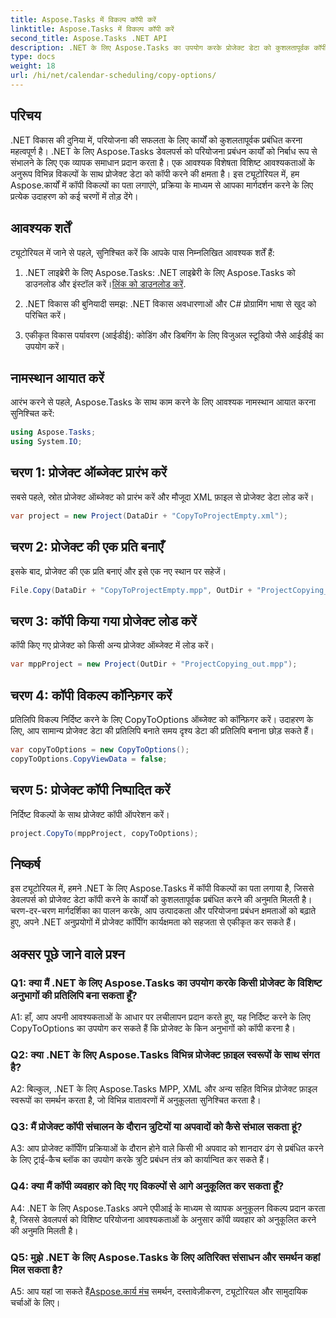 ```yaml
---
title: Aspose.Tasks में विकल्प कॉपी करें
linktitle: Aspose.Tasks में विकल्प कॉपी करें
second_title: Aspose.Tasks .NET API
description: .NET के लिए Aspose.Tasks का उपयोग करके प्रोजेक्ट डेटा को कुशलतापूर्वक कॉपी करना सीखें। शक्तिशाली परियोजना प्रबंधन क्षमताओं के साथ अपने .NET अनुप्रयोगों को बेहतर बनाएं।
type: docs
weight: 18
url: /hi/net/calendar-scheduling/copy-options/
---
```

## परिचय

.NET विकास की दुनिया में, परियोजना की सफलता के लिए कार्यों को कुशलतापूर्वक प्रबंधित करना महत्वपूर्ण है। .NET के लिए Aspose.Tasks डेवलपर्स को परियोजना प्रबंधन कार्यों को निर्बाध रूप से संभालने के लिए एक व्यापक समाधान प्रदान करता है। एक आवश्यक विशेषता विशिष्ट आवश्यकताओं के अनुरूप विभिन्न विकल्पों के साथ प्रोजेक्ट डेटा को कॉपी करने की क्षमता है। इस ट्यूटोरियल में, हम Aspose.कार्यों में कॉपी विकल्पों का पता लगाएंगे, प्रक्रिया के माध्यम से आपका मार्गदर्शन करने के लिए प्रत्येक उदाहरण को कई चरणों में तोड़ देंगे।

## आवश्यक शर्तें

ट्यूटोरियल में जाने से पहले, सुनिश्चित करें कि आपके पास निम्नलिखित आवश्यक शर्तें हैं:

1.  .NET लाइब्रेरी के लिए Aspose.Tasks: .NET लाइब्रेरी के लिए Aspose.Tasks को डाउनलोड और इंस्टॉल करें।[लिंक को डाउनलोड करें](https://releases.aspose.com/tasks/net/).
   
2. .NET विकास की बुनियादी समझ: .NET विकास अवधारणाओं और C# प्रोग्रामिंग भाषा से खुद को परिचित करें।

3. एकीकृत विकास पर्यावरण (आईडीई): कोडिंग और डिबगिंग के लिए विजुअल स्टूडियो जैसे आईडीई का उपयोग करें।

## नामस्थान आयात करें

आरंभ करने से पहले, Aspose.Tasks के साथ काम करने के लिए आवश्यक नामस्थान आयात करना सुनिश्चित करें:

```csharp
using Aspose.Tasks;
using System.IO;


```

## चरण 1: प्रोजेक्ट ऑब्जेक्ट प्रारंभ करें

सबसे पहले, स्रोत प्रोजेक्ट ऑब्जेक्ट को प्रारंभ करें और मौजूदा XML फ़ाइल से प्रोजेक्ट डेटा लोड करें।

```csharp
var project = new Project(DataDir + "CopyToProjectEmpty.xml");
```

## चरण 2: प्रोजेक्ट की एक प्रति बनाएँ

इसके बाद, प्रोजेक्ट की एक प्रति बनाएं और इसे एक नए स्थान पर सहेजें।

```csharp
File.Copy(DataDir + "CopyToProjectEmpty.mpp", OutDir + "ProjectCopying_out.mpp", true);
```

## चरण 3: कॉपी किया गया प्रोजेक्ट लोड करें

कॉपी किए गए प्रोजेक्ट को किसी अन्य प्रोजेक्ट ऑब्जेक्ट में लोड करें।

```csharp
var mppProject = new Project(OutDir + "ProjectCopying_out.mpp");
```

## चरण 4: कॉपी विकल्प कॉन्फ़िगर करें

प्रतिलिपि विकल्प निर्दिष्ट करने के लिए CopyToOptions ऑब्जेक्ट को कॉन्फ़िगर करें। उदाहरण के लिए, आप सामान्य प्रोजेक्ट डेटा की प्रतिलिपि बनाते समय दृश्य डेटा की प्रतिलिपि बनाना छोड़ सकते हैं।

```csharp
var copyToOptions = new CopyToOptions();
copyToOptions.CopyViewData = false;
```

## चरण 5: प्रोजेक्ट कॉपी निष्पादित करें

निर्दिष्ट विकल्पों के साथ प्रोजेक्ट कॉपी ऑपरेशन करें।

```csharp
project.CopyTo(mppProject, copyToOptions);
```

## निष्कर्ष

इस ट्यूटोरियल में, हमने .NET के लिए Aspose.Tasks में कॉपी विकल्पों का पता लगाया है, जिससे डेवलपर्स को प्रोजेक्ट डेटा कॉपी करने के कार्यों को कुशलतापूर्वक प्रबंधित करने की अनुमति मिलती है। चरण-दर-चरण मार्गदर्शिका का पालन करके, आप उत्पादकता और परियोजना प्रबंधन क्षमताओं को बढ़ाते हुए, अपने .NET अनुप्रयोगों में प्रोजेक्ट कॉपीिंग कार्यक्षमता को सहजता से एकीकृत कर सकते हैं।

## अक्सर पूछे जाने वाले प्रश्न

### Q1: क्या मैं .NET के लिए Aspose.Tasks का उपयोग करके किसी प्रोजेक्ट के विशिष्ट अनुभागों की प्रतिलिपि बना सकता हूँ?

A1: हाँ, आप अपनी आवश्यकताओं के आधार पर लचीलापन प्रदान करते हुए, यह निर्दिष्ट करने के लिए CopyToOptions का उपयोग कर सकते हैं कि प्रोजेक्ट के किन अनुभागों को कॉपी करना है।

### Q2: क्या .NET के लिए Aspose.Tasks विभिन्न प्रोजेक्ट फ़ाइल स्वरूपों के साथ संगत है?

A2: बिल्कुल, .NET के लिए Aspose.Tasks MPP, XML और अन्य सहित विभिन्न प्रोजेक्ट फ़ाइल स्वरूपों का समर्थन करता है, जो विभिन्न वातावरणों में अनुकूलता सुनिश्चित करता है।

### Q3: मैं प्रोजेक्ट कॉपी संचालन के दौरान त्रुटियों या अपवादों को कैसे संभाल सकता हूं?

A3: आप प्रोजेक्ट कॉपीिंग प्रक्रियाओं के दौरान होने वाले किसी भी अपवाद को शानदार ढंग से प्रबंधित करने के लिए ट्राई-कैच ब्लॉक का उपयोग करके त्रुटि प्रबंधन तंत्र को कार्यान्वित कर सकते हैं।

### Q4: क्या मैं कॉपी व्यवहार को दिए गए विकल्पों से आगे अनुकूलित कर सकता हूँ?

A4: .NET के लिए Aspose.Tasks अपने एपीआई के माध्यम से व्यापक अनुकूलन विकल्प प्रदान करता है, जिससे डेवलपर्स को विशिष्ट परियोजना आवश्यकताओं के अनुसार कॉपी व्यवहार को अनुकूलित करने की अनुमति मिलती है।

### Q5: मुझे .NET के लिए Aspose.Tasks के लिए अतिरिक्त संसाधन और समर्थन कहां मिल सकता है?

 A5: आप यहां जा सकते हैं[Aspose.कार्य मंच](https://forum.aspose.com/c/tasks/15) समर्थन, दस्तावेज़ीकरण, ट्यूटोरियल और सामुदायिक चर्चाओं के लिए।